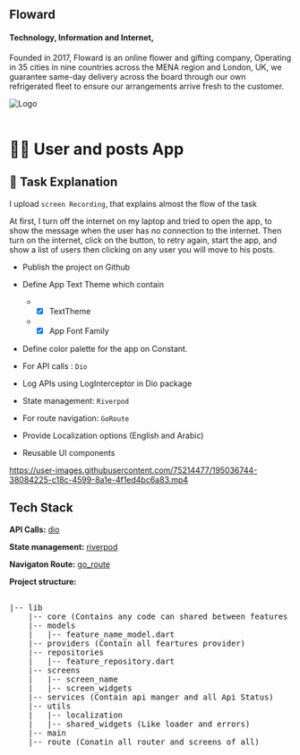 ## Floward

#### Technology, Information and Internet,

Founded in 2017, Floward is an online flower and gifting company, Operating in 35 cities in nine countries across the
MENA region and London, UK, we guarantee same-day delivery across the board through our own refrigerated fleet to ensure
our arrangements arrive fresh to the customer.

![Logo](https://floward.imgix.net/web/Files/attachment/floward-logo-01-637374032965010488.svg?w=110&h=32&fit=crop&crop=entropy)
<br><br>

# 🚀🚀 User and posts App

## 📝 Task Explanation

I upload `screen Recording`, that explains almost the flow of the task

At first, I turn off the internet on my laptop and tried to open the app, to show the message when the user has no
connection to the internet.
Then turn on the internet, click on the button, to retry again, start the app, and show a list of users then clicking on
any user you will move to his posts.

* Publish the project on Github
* Define App Text Theme which contain

    *
        - [x] TextTheme
        
    *
        - [x] App Font Family
* Define color palette for the app on Constant.
* For API calls : `Dio`
* Log APIs using LogInterceptor in Dio package
* State management: `Riverpod`
* For route navigation: `GoRoute`
* Provide Localization options (English and Arabic)
* Reusable UI components



https://user-images.githubusercontent.com/75214477/195036744-38084225-c18c-4599-8a1e-4f1ed4bc6a83.mp4



## Tech Stack

**API Calls:** [dio](https://pub.dev/packages/dio)

**State management:** [riverpod](https://pub.dev/packages/riverpod)

**Navigaton Route:** [go_route](https://pub.dev/packages/go_router)

**Project structure:**




<pre>

|-- lib
    |-- core (Contains any code can shared between features such as app theme, constants, etc.)
    |-- models
    |   |-- feature_name_model.dart
    |-- providers (Contain all feartures provider)
    |-- repositories
    |   |-- feature_repository.dart
    |-- screens
    |   |-- screen_name
    |   |-- screen_widgets
    |-- services (Contain api manger and all Api Status)
    |-- utils 
    |   |-- localization
    |   |-- shared_widgets (Like loader and errors)
    |-- main 
    |-- route (Conatin all router and screens of all)

</pre>
